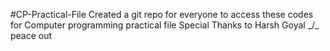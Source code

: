 #CP-Practical-File
Created a git repo for everyone to access these codes for Computer programming practical file
Special Thanks to Harsh Goyal _/\_
peace out

